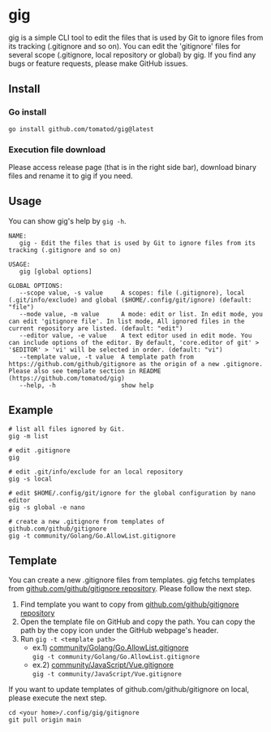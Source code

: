 # gig 
gig is a simple CLI tool to edit the files that is used by Git to ignore files from its tracking (.gitignore and so on). You can edit the 'gitignore' files for several scope (.gitignore, local repository or global) by gig. If you find any bugs or feature requests, please make GitHub issues.

## Install
### Go install
```shell
go install github.com/tomatod/gig@latest
```

### Execution file download
Please access release page (that is in the right side bar), download binary files and rename it to gig if you need.

## Usage
You can show gig's help by ```gig -h```.
```
NAME:
   gig - Edit the files that is used by Git to ignore files from its tracking (.gitignore and so on)

USAGE:
   gig [global options]

GLOBAL OPTIONS:
   --scope value, -s value     A scopes: file (.gitignore), local (.git/info/exclude) and global ($HOME/.config/git/ignore) (default: "file")
   --mode value, -m value      A mode: edit or list. In edit mode, you can edit 'gitignore file'. In list mode, All ignored files in the current repository are listed. (default: "edit")
   --editor value, -e value    A text editor used in edit mode. You can include options of the editor. By default, 'core.editor of git' > '$EDITOR' > 'vi' will be selected in order. (default: "vi")
   --template value, -t value  A template path from https://github.com/github/gitignore as the origin of a new .gitignore. Please also see template section in README (https://github.com/tomatod/gig)
   --help, -h                  show help
```

## Example
```shell
# list all files ignored by Git.
gig -m list

# edit .gitignore
gig

# edit .git/info/exclude for an local repository
gig -s local

# edit $HOME/.config/git/ignore for the global configuration by nano editor
gig -s global -e nano

# create a new .gitignore from templates of github.com/github/gitignore
gig -t community/Golang/Go.AllowList.gitignore
```

## Template
You can create a new .gitignore files from templates. gig fetchs templates from [github.com/github/gitignore repository](https://github.com/github/gitignore). Please follow the next step.

1. Find template you want to copy from [github.com/github/gitignore repository](https://github.com/github/gitignore)
2. Open the template file on GitHub and copy the path. You can copy the path by the copy icon under the GitHub webpage's header.
3. Run ```gig -t <template path>```
   - ex.1) [community/Golang/Go.AllowList.gitignore](https://github.com/github/gitignore/blob/main/community/Golang/Go.AllowList.gitignore)   
     ```gig -t community/Golang/Go.AllowList.gitignore```
   - ex.2) [community/JavaScript/Vue.gitignore](https://github.com/github/gitignore/blob/main/community/JavaScript/Vue.gitignore)   
      ```gig -t community/JavaScript/Vue.gitignore```

If you want to update templates of github.com/github/gitignore on local, please execute the next step.
```
cd <your home>/.config/gig/gitignore
git pull origin main
```
